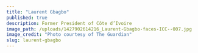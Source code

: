 ```yaml
---
title: "Laurent Gbagbo"
published: true
description: Former President of Côte d’Ivoire
image_path: /uploads/1427902614216_Laurent-Gbagbo-faces-ICC--007.jpg
image_credit: "Photo courtesy of The Guardian"
slug: laurent-gbagbo
---
```


